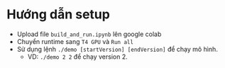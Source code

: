 # Hướng dẫn setup
- Upload file `build_and_run.ipynb` lên google colab
- Chuyển runtime sang `T4 GPU` và `Run all`
- Sử dụng lệnh `./demo [startVersion] [endVersion]` để chạy mô hình. 
    - VD: `./demo 2 2` để chạy version 2.